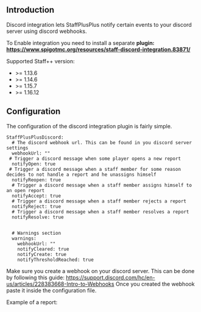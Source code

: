 ## Introduction

Discord integration lets StaffPlusPlus notify certain events to your discord server using discord webhooks.

To Enable integration you need to install a separate **plugin:**
**https://www.spigotmc.org/resources/staff-discord-integration.83871/**

Supported Staff++ version:

* \>= 1.13.6
* \>= 1.14.6
* \>= 1.15.7
* \>= 1.16.12

## Configuration
The configuration of the discord integration plugin is fairly simple.

```
StaffPlusPlusDiscord:
  # The discord webhook url. This can be found in you discord server settings
  webhookUrl: ""
 # Trigger a discord message when some player opens a new report
  notifyOpen: true
 # Trigger a discord message when a staff member for some reason decides to not handle a report and he unassigns himself
  notifyReopen: true
  # Trigger a discord message when a staff member assigns himself to an open report
  notifyAccept: true
  # Trigger a discord message when a staff member rejects a report
  notifyReject: true
  # Trigger a discord message when a staff member resolves a report
  notifyResolve: true


  # Warnings section
  warnings:
    webhookUrl: ""
    notifyCleared: true
    notifyCreate: true
    notifyThresholdReached: true
```

Make sure you create a webhook on your discord server. This can be done by following this guide: https://support.discord.com/hc/en-us/articles/228383668-Intro-to-Webhooks
Once you created the webhook paste it inside the configuration file.


Example of a report:
